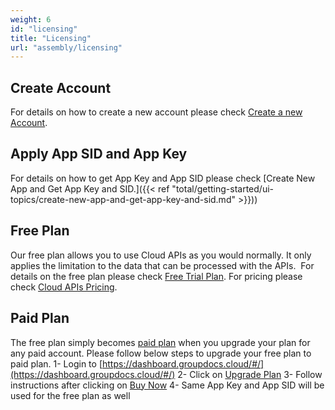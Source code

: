 ```yaml
---
weight: 6
id: "licensing"
title: "Licensing"
url: "assembly/licensing"
---
```







## Create Account ##

For details on how to create a new account please check [Create a new Account](https://idsrv.asposeptyltd.com/identity/signup?signin#afd1a248967c69e396baddcd488ef333).

## Apply App SID and App Key ##

For details on how to get App Key and App SID please check [Create New App and Get App Key and SID.]({{< ref "total/getting-started/ui-topics/create-new-app-and-get-app-key-and-sid.md" >}}))

## Free Plan ##

Our free plan allows you to use Cloud APIs as you would normally. It only applies the limitation to the data that can be processed with the APIs.  For details on the free plan please check [Free Trial Plan](https://purchase.groupdocs.cloud/trial). For pricing please check [Cloud APIs Pricing](https://purchase.groupdocs.cloud/pricing).

## Paid Plan ##

The free plan simply becomes [paid plan](https://purchase.groupdocs.cloud/pricing) when you upgrade your plan for any paid account. Please follow below steps to upgrade your free plan to paid plan.
 1- Login to [https://dashboard.groupdocs.cloud/#/](https://dashboard.groupdocs.cloud/#/)
 2- Click on [Upgrade Plan](https://dashboard.groupdocs.cloud/#/plan)
 3- Follow instructions after clicking on [Buy Now](https://dashboard.groupdocs.cloud/#/plan/subscribe/320)
 4- Same App Key and App SID will be used for the free plan as well